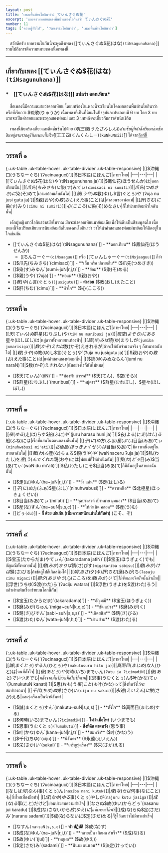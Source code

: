 ```yaml
---
layout: post
title: 'เพลงพื้นบ้านโอกินาว่า: てぃんさぐぬ花'
excerpt: 'แกะความหมายเพลงพื้นบ้านของโอกินาว่า てぃんさぐぬ花'
number: 11
tags: ['ความรู้ทั่วไป', 'วัฒนธรรมโอกินาว่า', 'เพลงพื้นบ้านโอกินาว่า']
---
```


　สวัสดีครับ บทความในวันนี้จะพูดถึงเพลง [[てぃんさぐぬ$花(はな)`(tiNsagunuhana)`]] รวมไปถึงการตีความหมายของเนื้อเพลงนี้

---

## เกี่ยวกับเพลง [[てぃんさぐぬ$花(はな)`(tiNsagunuhana)`]]

### *　[[てぃんさぐぬ$花(はな)]] แปลว่า **ดอกเทียน***

　ชื่อเพลงนี้มีความหมายว่าดอกเทียน โดยบทร้องในเพลงนี้จะเขียนในโคลงกลอนพื้นบ้านโอกินาว่า หรือที่เรียกว่า $琉歌(りゅうか) เนื้อเพลงที่เป็นที่นิยมในปัจจุบันจะประกอบมี 6 บท โดย 3 บทแรกจะเป็นคำสอนและพระคุณของพ่อแม่ และ 3 บทหลังจะเกี่ยวกับการดำเนินชีวิต

　เพลงนี้นิยมร้องเดี่ยวและดีดซันชินไปด้วย ($唄三線(うたさんしん)) สำหรับผู้ที่กำลังเรียนเล่นซันชินอยู่ สามารถดูโน้ตเพลงนี้หรือ [[$工工四(くんくんしー)`(kuNkuNsii)`]] ได้จาก[ลิงก์นี้](https://kunkunsi.shisa.app/github/ponlawat-w/kunkunsi-db/master/okinawa-minyou/てぃんさぐぬ花.kks)

---

## วรรคที่ ๑

{:.uk-table .uk-table-hover .uk-table-divider .uk-table-responsive}
|[[$沖縄口(うちなーぐち)`(ʔucinaaguci)`]]|$日本語(にほんご)|ภาษาไทย|
|---|---|---|
|[[てぃんさぐぬ$花(はな)や`(tiNsagunuhana ja)`]]|$鳳仙花(ほうせんか)は|ดอกเทียนนั้น|
|[[$爪先(ちみさち)に$染(す)みてぃ`(cimisaci ni sumiti)`]]|$爪先(つめさき)に$染(そ)めて|เอามาย้อมเล็บฉันใด|
|[[$親(うや)ぬ$教(ゆ)し$言(ぐとぅ)や`(ʔuja nu jusi gutu ja)`]]|$親(おや)の$教(おし)えた$事(こと)は|คำสอนของพ่อแม่|
|[[$肝(ちむ)に$染(す)みり`(cimu ni sumiri)`]]|$心(こころ)に$染(そ)めなさい|ก็ให้นำมาย้อมหัวใจฉันนั้น|

　เด็กผู้หญิงชาวโอกินาว่าสมัยโบราณ มักจะนำดอกเทียนมาย้อมเล็บเพื่อให้เล็บเป็นสีชมพูสดใส เนื้อเพลงนี้จึงเปรียกเทียบการนิยมย้อมสีเล็บของคนโอกินาว่า ว่าให้นำคำสอนของพ่อแม่มาย้อมให้ติดอยู่ในใจเช่นกัน

- [[てぃんさぐぬ$花(はな)`(tiNsagunuhana)`]] - **ดอกเทียน** ($鳳仙花(ほうせんか))
     - [[ちんさーぐー`(ciNsaaguu)`]] หรือ [[てぃんしゃーぐー`(tiNsjaaguu)`]] ก็ว่า
- [[$爪先(ちみさち)`(cimisaci)`]] - **เล็บ หรือ ปลายเล็บ** ($爪先(つめさき))
- [[$染(す)みゆん`(sumi~juN|r,j,t)`]] - **ย้อม** ($染(そ)める)
- [[$親(うや)`(ʔuja)`]] - **พ่อแม่** ($親(おや))
- [[$教(ゆ)し$言(ぐとぅ)`(jusigutu)`]] - **คำสอน** ($教(おし)えたこと)
- [[$肝(ちむ)`(cimu)`]] - **หัวใจ** ($心(こころ))

---

## วรรคที่ ๒

{:.uk-table .uk-table-hover .uk-table-divider .uk-table-responsive}
|[[$沖縄口(うちなーぐち)`(ʔucinaaguci)`]]|$日本語(にほんご)|ภาษาไทย|
|---|---|---|
|[[$天(てぃん)ぬ$群星(むりぶし)や`(tiN nu muribusi ja)`]]|$夜空(よぞら)にある$星々(ほしぼし)は|หมู่ดาวทั้งหลายบนท้องฟ้า|
|[[$読(ゆ)みば$読(ゆ)まりしが`(jumiba jumarisiga)`]]|$数(かぞ)えれば$数(かぞ)えきれるが|ถ้าจะให้นับจำนวนจริง ๆ ก็สามารถนับได้|
|[[$親(うや)ぬ$教(ゆ)し$言(ぐとぅ)や`(ʔuja nu jusigutu ja)`]]|$親(おや)の$教(お)えた$事(こと)は|แต่คำสอนของพ่อแม่นั้น|
|[[$読(ゆ)みぬならん`(jumi nu naraN)`]]|$数(かぞ)えきれない|นับอย่างไรก็นับไม่หมด|

- [[$天(てぃん)`(tiN)`]] - **ท้องฟ้า สวรรค์** ($天(てん)、$空(そら))
- [[$群星(むりぶし)`(muribusi)`]] - **หมู่ดาว** ($群星(むれぼし)、$星々(ほしぼし))

---

## วรรคที่ ๓

{:.uk-table .uk-table-hover .uk-table-divider .uk-table-responsive}
|[[$沖縄口(うちなーぐち)`(ʔucinaaguci)`]]|$日本語(にほんご)|ภาษาไทย|
|---|---|---|
|[[$夜(ゆる)$走(は)らす$船(ふに)や`(juru harasu huni ja)`]]|$夜(よる)に$走(はし)る$船(ふね)には|เรือที่แล่นในตอนกลางคืนนั้น|
|[[$子(に)ぬ$方(ふぁ)$星(ぶし)$目当(みあ)てぃ`(ninuhwabusi mi'ati)`]]|$北極星(ほっきょくせい)は$目当(めあ)て|มีดาวเหนืออยู่ในสายตาฉันใด|
|[[$我(わ)ん$産(な)ちぇる$親(うや)や`(waNnaceru ʔuja ja)`]]|$私(わたし)を$産(う)んでくれた$親(おや)には|พ่อแม่ที่ให้กำเนิดฉัน|
|[[$我(わ)どぅ$目(み)$当(あ)てぃ`(waN du mi'ati)`]]|$私(わたし)こそ$目当(めあ)て|ก็มีฉันอยู่ในสายตาฉันนั้น|

- [[$走(は)ゆん`(ha~juN|r,j,t)`]] - **วิ่ง แล่น** ($走(はし)る)
- [[$子(に)ぬ$方(ふぁ)$星(ぶし)`(ninuhwabusi)`]] - **ดาวเหนือ** ($北極星(ほっきょくせい))
- [[$目当(みあ)てぃ`(mi'ati)`]] - **จุดประสงค์ เป้าหมาย มุมมอง** ($目当(めあ)て)
- [[$産(な)すん`(na~suN|s,s,c)`]] - **ให้กำเนิด คลอด** ($産(う)む)
- [[どぅ`(du)`]] - **ก็ ด้วย เช่นกัน (เพิ่มความหนักแน่นให้กับคำ)** (こそ、ぞ)

---

## วรรคที่ ๔

{:.uk-table .uk-table-hover .uk-table-divider .uk-table-responsive}
|[[$沖縄口(うちなーぐち)`(ʔucinaaguci)`]]|$日本語(にほんご)|ภาษาไทย|
|---|---|---|
|[[$宝玉(たからだま)やてぃん`(takaradama jatiN)`]]|$宝玉(ほうぎょく)でも|อัญมณีทั้งหลายนั้น|
|[[$磨(みが)かりば$錆(さ)びす`(migakariba sabisu)`]]|$磨(みが)けば$錆(さ)びる|ถ้าขัดถูไปก็เกิดสนิมได้|
|[[$朝(あさ)$夕(ゆ)$肝(ちむ)$磨(みが)ち`(ʔasaju cimu migaci)`]]|$朝夕(あさゆう)$心(こころ)を$磨(みが)いて|ให้ขัดเกลาจิตใจทั้งเช้าเย็น|
|[[$浮世(うちゆ)$渡(わた)ら`(ʔuciju watara)`]]|$浮世(うきよ)を$渡(わた)ろう|แล้วผ่านพ้นเรื่องร้ายบนโลกนี้กัน|

- [[$宝玉(たからだま)`(takaradama)`]] - **อัญมณี** ($宝玉(ほうぎょく))
- [[$磨(みが)ちゅん`(miga~cuN|k,c,c)`]] - **ขัด แปรง** ($磨(みが)く)
- [[$錆(さ)びすん`(sabi~suN|s,s,s)`]] - **เกิดสนิม** ($錆(さ)びる)
- [[$渡(わた)ゆん`(wata~juN|r,h,t)`]] - **ผ่าน ข้าม** ($渡(わた)る)

---

## วรรคที่ ๕

{:.uk-table .uk-table-hover .uk-table-divider .uk-table-responsive}
|[[$沖縄口(うちなーぐち)`(ʔucinaaguci)`]]|$日本語(にほんご)|ภาษาไทย|
|---|---|---|
|[[$誠(まくとぅ)する$人(ひとぅ)や`(makutusuru hitu ja)`]]|$真面目(まじめ)な$人(ひと)は|คนที่ตั้งใจ|
|[[$後(あとぅ)や$何時(いち)までぃん`(ʔatu ja ʔicimadiN)`]]|$後(あと)でいつまでも|หลังจากนั้นไม่ว่าเมื่อไหร่ก็ตาม|
|[[$思事(うむくとぅ)ん$叶(かな)てぃ`(ʔumukutuN kanati)`]]|$思(おも)う$事(こと)も$叶(かな)って|สิ่งที่หวังไว้จะสมปรารถนา|
|[[$千代(ちゆ)ぬ$栄(さか)い`(ciju nu sakai)`]]|$永遠(えいえん)に$栄(さか)える|และรุ่งเรืองเป็นนิจนิรันดร์|

- [[$誠(まくとぅ)すん`(makutu~suN|s,s,s)`]] - **ตั้งใจ** ($真面目(まじめ)する)
- [[$何時(いち)までぃん`(ʔicimadiN)`]] - **ไม่ว่าเมื่อไหร่** (いつまでも)
- [[$思事(うむくとぅ)`(ʔumukutu)`]] - **สิ่งที่คิด คาดหวัง** (思う事)
- [[$叶(かな)ゆん`(kana~juN|r,j,t)`]] - **สมหวัง** ($叶(かな)う)
- [[$千代(ちゆ)`(ciju)`]] - **นิรันดร** ($永遠(えいえん))
- [[$栄(さか)い`(sakai)`]] - **เจริญรุ่งเรือง** ($栄(さか)える)

---

## วรรคที่ ๖

{:.uk-table .uk-table-hover .uk-table-divider .uk-table-responsive}
|[[$沖縄口(うちなーぐち)`(ʔucinaaguci)`]]|$日本語(にほんご)|ภาษาไทย|
|---|---|---|
|[[なしば$何(なん)$事(くとぅ)ん`(nasiba nani kutuN)`]]|$成(な)せば$何事(なにこと)も|สิ่งไหนที่ลงมือทำ|
|[[$成(なゆ)ゆる$事(くとぅ)やしが`(najuru kutu jasiga)`]]|$成(な)る$事(こと)だけど|ย่อมประสบความสำเร็จ|
|[[なさぬ$故(ゆい)からどぅ`(nasanu jui karadu)`]]|$成(な)さないから$故(ゆえ)に|แต่เพราะไม่ทำ|
|[[$成(な)らぬ$定(さだ)み`(naranu sadami)`]]|$成(な)らないに$定(さだ)める|ก็รู้ไว้เลยว่าไม่มีทางสำเร็จ|

- [[なすん`(na~suN|s,s,c)`]] - **ทำ ปฏิบัติ** ($成(な)す)
- [[$成(な)ゆん`(na~juN|r,j,t)`]] - **กลายเป็น เกิดผล สำเร็จ** ($成(な)る)
- [[$故(ゆい)`(jui)`]] - **เหตุผล** ($故(ゆえ))
- [[$定(さだ)み`(sadami)`]] - **ฟันธง แน่นอน** ($決定(けってい))
